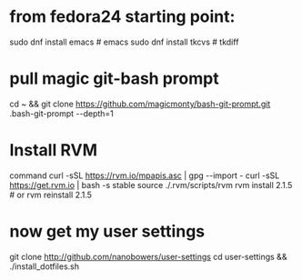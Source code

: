 

# from fedora24 starting point:

 sudo dnf install emacs # emacs
 sudo dnf install tkcvs # tkdiff

# pull magic git-bash prompt
 cd ~ && git clone https://github.com/magicmonty/bash-git-prompt.git .bash-git-prompt --depth=1
 
# Install RVM

 command curl -sSL https://rvm.io/mpapis.asc | gpg --import -
 curl -sSL https://get.rvm.io | bash -s stable
 source ./.rvm/scripts/rvm
 rvm install 2.1.5 # or rvm reinstall 2.1.5

# now get my user settings

 git clone http://github.com/nanobowers/user-settings
 cd user-settings && ./install_dotfiles.sh

